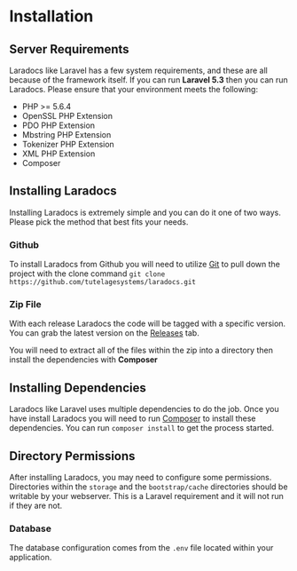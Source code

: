 # Installation

## Server Requirements

Laradocs like Laravel has a few system requirements, and these are all because of the framework itself. If you can run **Laravel 5.3** then you can run Laradocs. Please ensure that your environment meets the following:

* PHP >= 5.6.4
* OpenSSL PHP Extension
* PDO PHP Extension
* Mbstring PHP Extension
* Tokenizer PHP Extension
* XML PHP Extension
* Composer

## Installing Laradocs

Installing Laradocs is extremely simple and you can do it one of two ways. Please pick the method that best fits your needs.

### Github

To install Laradocs from Github you will need to utilize [Git](http://https://git-scm.com/) to pull down the project with the clone command `git clone https://github.com/tutelagesystems/laradocs.git`

### Zip File

With each release Laradocs the code will be tagged with a specific version. You can grab the latest version on the [Releases](https://github.com/tutelagesystems/laradocs/releases) tab.

You will need to extract all of the files within the zip into a directory then install the dependencies with **Composer**

## Installing Dependencies

Laradocs like Laravel uses multiple dependencies to do the job. Once you have install Laradocs you will need to run [Composer](https://getcomposer.org/) to install these dependencies. You can run `composer install` to get the process started.

## Directory Permissions

After installing Laradocs, you may need to configure some permissions. Directories within the `storage` and the `bootstrap/cache` directories should be writable by your webserver. This is a Laravel requirement and it will not run if they are not.

### Database

The database configuration comes from the `.env` file located within your application.